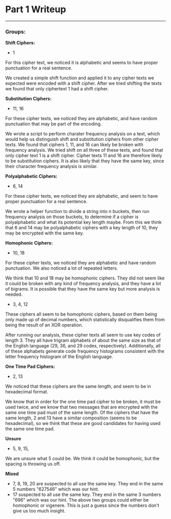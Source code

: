 # Part 1 Writeup
---
### Groups:
**Shift Ciphers:**
- 1 

For this cipher text, we noticed it is alphabetic and seems to have proper punctuation for a real sentence.

We created a simple shift function and applied it to any cipher texts we expected were encoded with a shift cipher. After we tried shifting the texts we found that only ciphertext 1 had a shift cipher.

**Substitution Ciphers:**
- 11, 16

For these cipher texts, we noticed they are alphabetic, and have random punctuation that may be part of the encoding.

We wrote a script to perform charater frequency analysis on a text, which would help us distinguish shift and substitution ciphers from other cipher texts. We found that ciphers 1, 11, and 16 can likely be broken with frequency analysis. We tried shift on all three of these texts, and found that only cipher text 1 is a shift cipher. Cipher texts 11 and 16 are therefore likely to be substitution ciphers. It is also likely that they have the same key, since their character frequency analysis is similar.

**Polyalphabetic Ciphers:**
- 6, 14

For these cipher texts, we noticed they are alphabetic, and seem to have proper punctuation for a real sentence.

We wrote a helper function to divide a string into n buckets, then run frequency analysis on those buckets, to determine if a cipher is polyalphabetic and what its potential key length maybe. From this we think that 6 and 14 may be polyalphabetic ciphers with a key length of 10, they may be encrypted with the same key.

**Homophonic Ciphers:**
- 10, 18

For these cipher texts, we noticed they are alphabetic and have random punctuation. We also noticed a lot of repeated letters.

We think that 10 and 18 may be homophonic ciphers. They did not seem like it could be broken with any kind of frequency analysis, and they have a lot of bigrams. It is possible that they have the same key but more analysis is needed.

- 3, 4, 12

These ciphers all seem to be homophonic ciphers, based on them being only made up of decimal numbers, which statistically disqualifies them from being the result of an XOR operation. 

After running our analysis, these cipher texts all seem to use key codes of length 3. They all have trigram alphabets of about the same size as that of the English language (29, 36, and 29 codes, respectively). Additionally, all of these alphabets generate code frequency histograms consistent with the letter frequency histogram of the English language.

**One Time Pad Ciphers:**
- 2, 13

We noticed that these ciphers are the same length, and seem to be in hexadecimal format.

We know that in order for the one time pad cipher to be broken, it must be used twice, and we know that two messages that are encrypted with the same one time pad must of the same length. Of the ciphers that have the same length, 2 and 13 have a similar composition (seems to be hexadecimal), so we think that these are good candidates for having used the same one time pad.

**Unsure**
- 5, 9, 15,

We are unsure what 5 could be. We think it could be homophonic, but the spacing is throwing us off.

**Mixed**
- 7, 8, 19, 20 are suspected to all use the same key. They end in the same 5 numbers "627546" which was our hint. 
- 17 suspected to all use the same key. They end in the same 3 numbers "696" which was our hint.
The above two groups could either be homophonic or vigenere. This is just a guess since the numbers don't give us too much insight. 